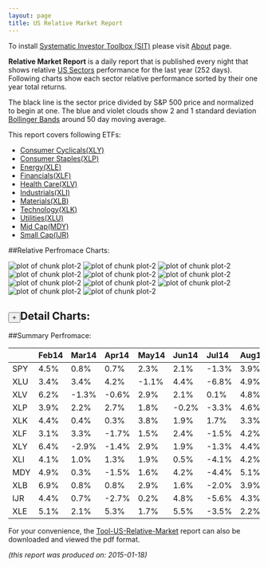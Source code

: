 ```yaml
---
layout: page
title: US Relative Market Report
---
```



To install [Systematic Investor Toolbox (SIT)](https://github.com/systematicinvestor/SIT) please visit [About](/about) page.





**Relative Market Report** is a daily report that is published every night 
that shows relative [US Sectors](http://www.sectorspdr.com/) performance 
for the last year (252 days). Following charts show each sector relative 
performance sorted by their one year total returns. 

The black line is the sector price divided by S&P 500 price and normalized to begin at one. 
The blue and violet clouds show 2 and 1 standard deviation 
[Bollinger Bands](http://en.wikipedia.org/wiki/Bollinger_Bands)
around 50 day moving average. 

This report covers following ETFs:

* [Consumer Cyclicals(XLY)](http://www.sectorspdr.com/spdr/composition/?symbol=XLY)
* [Consumer Staples(XLP)](http://www.sectorspdr.com/spdr/composition/?symbol=XLP)
* [Energy(XLE)](http://www.sectorspdr.com/spdr/composition/?symbol=XLE)
* [Financials(XLF)](http://www.sectorspdr.com/spdr/composition/?symbol=XLF)
* [Health Care(XLV)](http://www.sectorspdr.com/spdr/composition/?symbol=XLV)
* [Industrials(XLI)](http://www.sectorspdr.com/spdr/composition/?symbol=XLI)
* [Materials(XLB)](http://www.sectorspdr.com/spdr/composition/?symbol=XLB)
* [Technology(XLK)](http://www.sectorspdr.com/spdr/composition/?symbol=XLK)
* [Utilities(XLU)](http://www.sectorspdr.com/spdr/composition/?symbol=XLU)
* [Mid Cap(MDY)](https://www.spdrs.com/product/fund.seam?ticker=MDY)
* [Small Cap(IJR)](http://finance.yahoo.com/q/hl?s=IJR+Holdings)


##Relative Perfromace Charts:
    


![plot of chunk plot-2](/public/images/Tool-US-Relative-Market/plot-2-1.png) ![plot of chunk plot-2](/public/images/Tool-US-Relative-Market/plot-2-2.png) ![plot of chunk plot-2](/public/images/Tool-US-Relative-Market/plot-2-3.png) ![plot of chunk plot-2](/public/images/Tool-US-Relative-Market/plot-2-4.png) ![plot of chunk plot-2](/public/images/Tool-US-Relative-Market/plot-2-5.png) ![plot of chunk plot-2](/public/images/Tool-US-Relative-Market/plot-2-6.png) ![plot of chunk plot-2](/public/images/Tool-US-Relative-Market/plot-2-7.png) ![plot of chunk plot-2](/public/images/Tool-US-Relative-Market/plot-2-8.png) ![plot of chunk plot-2](/public/images/Tool-US-Relative-Market/plot-2-9.png) ![plot of chunk plot-2](/public/images/Tool-US-Relative-Market/plot-2-10.png) ![plot of chunk plot-2](/public/images/Tool-US-Relative-Market/plot-2-11.png) 

<input type="button" class="btn btn-sm" value="+">Detail Charts:
---
    




<div markdown="1" style="display:none;">
    


![plot of chunk plot-2](/public/images/Tool-US-Relative-Market/plot-2-12.png) ![plot of chunk plot-2](/public/images/Tool-US-Relative-Market/plot-2-13.png) ![plot of chunk plot-2](/public/images/Tool-US-Relative-Market/plot-2-14.png) ![plot of chunk plot-2](/public/images/Tool-US-Relative-Market/plot-2-15.png) ![plot of chunk plot-2](/public/images/Tool-US-Relative-Market/plot-2-16.png) ![plot of chunk plot-2](/public/images/Tool-US-Relative-Market/plot-2-17.png) ![plot of chunk plot-2](/public/images/Tool-US-Relative-Market/plot-2-18.png) ![plot of chunk plot-2](/public/images/Tool-US-Relative-Market/plot-2-19.png) ![plot of chunk plot-2](/public/images/Tool-US-Relative-Market/plot-2-20.png) ![plot of chunk plot-2](/public/images/Tool-US-Relative-Market/plot-2-21.png) ![plot of chunk plot-2](/public/images/Tool-US-Relative-Market/plot-2-22.png) ![plot of chunk plot-2](/public/images/Tool-US-Relative-Market/plot-2-23.png) 

</div>
    




##Summary Perfromace:
    




|    |Feb14 |Mar14 |Apr14 |May14 |Jun14 |Jul14 |Aug14 |Sep14 |Oct14 |Nov14 |Dec14 |Jan15 |Total |
|:---|:-----|:-----|:-----|:-----|:-----|:-----|:-----|:-----|:-----|:-----|:-----|:-----|:-----|
|SPY | 4.5% | 0.8% | 0.7% | 2.3% | 2.1% |-1.3% | 3.9% |-1.4% | 2.4% | 2.7% |-0.3% |-1.9% |15.4% |
|XLU | 3.4% | 3.4% | 4.2% |-1.1% | 4.4% |-6.8% | 4.9% |-1.9% | 8.0% | 1.2% | 3.6% | 3.0% |28.7% |
|XLV | 6.2% |-1.3% |-0.6% | 2.9% | 2.1% | 0.1% | 4.8% | 0.4% | 5.3% | 3.5% |-1.4% | 2.9% |27.6% |
|XLP | 3.9% | 2.2% | 2.7% | 1.8% |-0.2% |-3.3% | 4.6% | 0.6% | 3.5% | 5.5% |-0.9% | 1.6% |24.0% |
|XLK | 4.4% | 0.4% | 0.3% | 3.8% | 1.9% | 1.7% | 3.3% |-0.5% | 1.6% | 4.8% |-2.2% |-2.3% |18.1% |
|XLF | 3.1% | 3.3% |-1.7% | 1.5% | 2.4% |-1.5% | 4.2% |-0.4% | 2.9% | 2.3% | 1.9% |-5.0% |13.5% |
|XLY | 6.4% |-2.9% |-1.4% | 2.9% | 1.9% |-1.3% | 4.4% |-2.8% | 2.1% | 5.4% | 0.9% |-3.4% |12.4% |
|XLI | 4.1% | 1.0% | 1.3% | 1.9% | 0.5% |-4.1% | 4.2% |-1.2% | 3.9% | 3.1% | 0.0% |-3.3% |11.5% |
|MDY | 4.9% | 0.3% |-1.5% | 1.6% | 4.2% |-4.4% | 5.1% |-4.5% | 3.5% | 1.8% | 0.8% |-1.5% |10.2% |
|XLB | 6.9% | 0.8% | 0.8% | 2.9% | 1.6% |-2.0% | 3.9% |-1.4% |-2.4% | 1.6% |-0.6% |-1.5% |10.8% |
|IJR | 4.4% | 0.7% |-2.7% | 0.2% | 4.8% |-5.6% | 4.3% |-5.2% | 6.9% |-0.2% | 2.5% |-2.5% | 6.7% |
|XLE | 5.1% | 2.1% | 5.3% | 1.7% | 5.5% |-3.5% | 2.2% |-7.7% |-3.5% |-8.7% |-0.2% |-5.0% |-7.9% |
    


For your convenience, the 
[Tool-US-Relative-Market](/public/images/Tool-US-Relative-Market/Tool-US-Relative-Market.pdf)
report can also be downloaded and viewed the pdf format.



*(this report was produced on: 2015-01-18)*
